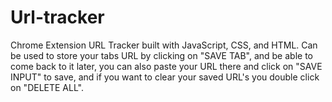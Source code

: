 # Url-tracker
Chrome Extension URL Tracker built with JavaScript, CSS, and HTML.  Can be used to store your tabs URL by clicking on "SAVE TAB", and be able to come back to it later, you can also paste your URL there and click on "SAVE INPUT" to save, and if you want to clear your saved URL's you double click on "DELETE ALL".
